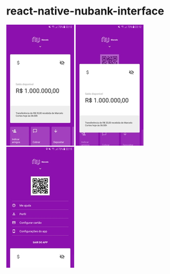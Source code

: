 # react-native-nubank-interface

![](app/src/assets/appimg1.jpg)
![](app/src/assets/appimg2.jpg)
![](app/src/assets/appimg3.jpg)